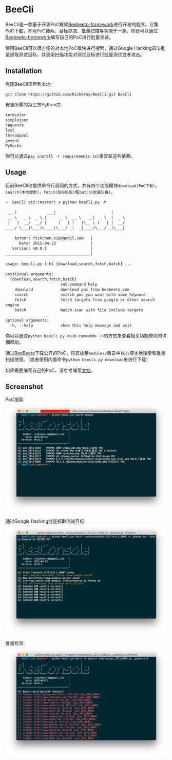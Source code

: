 BeeCli
==

BeeCli是一款基于开源PoC框架[Beebeeto-framework](https://github.com/n0tr00t/Beebeeto-framework)进行开发的程序，它集PoC下载，本地PoC搜索、目标抓取、批量扫描等功能于一身。你还可以通过[Beebeeto-framework](https://github.com/n0tr00t/Beebeeto-framework)编写自己的PoC进行批量测试。

使用BeeCli可以很方便的对本地PoC模块进行搜索，通过Google Hacking语法批量抓取测试目标，并调用扫描功能对测试目标进行批量测试或者攻击。

## Installation

克隆BeeCli项目到本地:

	git clone https://github.com/RickGray/BeeCli.git BeeCli
	
安装所需的第三方Python库:

	termcolor
	simplejson
	requests
	lxml
	threadpool
	gevent
	PySocks
	
你可以通过`pip install -r requirements.txt`来安装这些依赖。

## Usage

目前BeeCli仅提供命令行调用的方式，共有四个功能模块`download(PoC下载）`，`search(本地搜索)`，`fetch(目标抓取)`和`batch(批量扫描)`。

	➜  BeeCli git:(master) ✗ python beecli.py -h

	 __ )             ___|                        |
	 __ \   _ \  _ \ |      _ \  __ \   __|  _ \  |  _ \
	 |   |  __/  __/ |     (   | |   |\__ \ (   | |  __/
	____/ \___|\___|\____|\___/ _|  _|____/\___/ _|\___|

	    Author: rickchen.vip@gmail.com   |
	      Date: 2015-04-23               |
	   Version: v0.0.1                   |
	_____________________________________|

	usage: beecli.py [-h] {download,search,fetch,batch} ...

	positional arguments:
	  {download,search,fetch,batch}
	                        sub-command help
	    download            download poc from beebeeto.com
	    search              search poc you want with some keyword
	    fetch               fetch targets from google or other search engine
	    batch               batch scan with file include targets

	optional arguments:
	  -h, --help            show this help message and exit

你可以通过`python beecli.py <sub-command> -h`的方式来查看相关功能模块的详细帮助。

通过[BeeBeeto](http://beebeeto.com)下载公开的PoC，将其放至`modules/`目录中以方便本地搜索和批量扫描使用。（或者使用内置命令`python beecli.py download`来进行下载）

如果需要编写自己的PoC，请参考编写[文档](http://docs.beebeeto.com/)。

## Screenshot

PoC搜索:
![](screenshots/example_one.png)

通过Google Hacking批量抓取测试目标:
![](screenshots/example_two.png)

批量检测:
![](screenshots/example_three.png)
